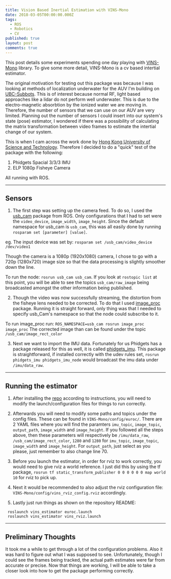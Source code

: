 ```yaml
---
title: Vision Based Inertial Estimation with VINS-Mono
date: 2018-03-05T00:00:00.000Z
tags:
  - ROS
  - Robotics
  - CV
published: true
layout: post
comments: true
---
```

This post details some experiments spending one day playing with [VINS-Mono](https://github.com/HKUST-Aerial-Robotics/VINS-Mono) library. To give some more detail, VINS-Mono is a cv based intertial estimator. 

The original motivation for testing out this package was because I was looking at methods of localization underwater for the AUV I'm building on [UBC-Subbots](subbots.ca). This is of interest because normal RF, light based approaches like a lidar do not perform well underwater. This is due to the electro-magnetic absorbtion by the ionized water we are moving in. Therefore, the number of sensors that we can use on our AUV are very limited. Planning out the number of sensors I could insert into our system's state (pose) estimator, I wondered if there was a possibility of calculating the matrix transformation between video frames to estimate the intertial change of our system. 

This is when I cam across the work done by [Hong Kong University of Science and Technology](https://github.com/HKUST-Aerial-Robotics/). Therefore I decided to do a "quick" test of the package with the following: 
1. Phidgets Spacial 3/3/3 IMU 
2. ELP 1080p Fisheye Camera 

All running with ROS.

--- 
## Sensors 

1. The first step was setting up the camera feed. To do so, I used the [usb_cam](http://wiki.ros.org/usb_cam) package from ROS. Only configurations that I had to set were the `video_device`, `image_width`, `image_height`. Since the default namespace for usb_cam is `usb_cam`, this was all easily done by running `rosparam set [parameter] [value]`. 
 
eg. The input device was set by: `rosparam set /usb_cam/video_device /dev/video1`

Though the camera is a 1080p (1920x1080) camera, I chose to go with a 720p (1280x720) image size so that the data processing is slightly smoother down the line.

To run the node: `rosrun usb_cam usb_cam`. If you look at `rostopic list` at this point, you will be able to see the topics `usb_cam/raw_image` being broadcasted amongst the other information being published.

2. Though the video was now successfully streaming, the distortion from the fisheye lens needed to be corrected. To do that I used [image_proc](http://wiki.ros.org/image_proc) package. Running it is straight forward, only thing was that I needed to specify usb_Cam's namespace so that the node could subscribe to it. 

To run image_proc run: `ROS_NAMESPACE=usb_cam rosrun image_proc image_proc`
The corrected image than can be found under the topic `/usb_cam/image_rect_color` 

3. Next we want to import the IMU data. Fortunately for us Phidgets has a package released for this as well, it is called [phidgets_imu](http://wiki.ros.org/phidgets_imu). This package is straightforward, if installed correctly with the udev rules set, `rosrun phidgets_imu phidgets_imu_node` would broadcast the imu data under `/imu/data_raw`.


--- 
## Running the estimator

1. After installing the [repo](https://github.com/HKUST-Aerial-Robotics/VINS-Mono) according to instructions, you will need to modify the launch/configuration files for things to run correctly. 

2. Afterwards you will need to modify some paths and topics under the config files. These can be found in `VINS-Mono/config/euroc/`. There are 2 YAML files where you will find the paramters `imu_topic`, `image_topic`, `output_path`, `image_width` and `image_height`. If you followed all the steps above, then these parameters will respectively be `/imu/data_raw`, `/usb_cam/image_rect_color`, `1280` and `1280` for `imu_topic`, `image_topic`, `image_width` and `image_height`. For `output_path`, just select as you please, just remember to also change line 70. 

3. Before you launch the estimator, in order for rviz to work correctly, you would need to give rviz a world reference. I just did this by using the tf package, `rosrun tf static_transform_publisher 0 0 0 0 0 0 map world 10` for rviz to pick up.

3. Next it would be recommended to also adjust the rviz configuration file: `VINS-Mono/config/vins_rviz_config.rviz` accordingly. 

4. Lastly just run things as shown on the repository README: 
```
 roslaunch vins_estimator euroc.launch 
 roslaunch vins_estimator vins_rviz.launch 
``` 

--- 

## Preliminary Thoughts

It took me a while to get through a lot of the configuration problems. Also it was hard to figure out what I was supposed to see. Unfortunately, though I could see the frames being tracked, the actual path estimates were far from accurate or precise. Now that things are working, I will be able to take a closer look into how to get the package performing correctly. 






